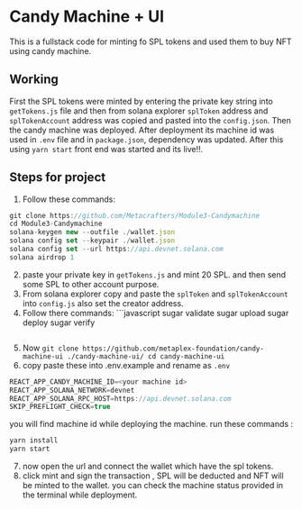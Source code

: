 # Candy Machine + UI
This is a fullstack code for minting fo SPL tokens and used them to buy NFT using candy machine.
## Working
First the SPL tokens were minted by entering the private key string into ```getTokens.js``` file and then from solana explorer ```splToken``` address and ```splTokenAccount``` address was copied and pasted into the ```config.json```. Then the candy machine was deployed. After deployment its machine id was used in ```.env``` file and in ```package.json```, dependency was updated. After this using ```yarn start``` front end was started and its live!!.
## Steps for project
1)  Follow these commands:
  ```javascript
git clone https://github.com/Metacrafters/Module3-Candymachine
cd Module3-Candymachine
solana-keygen new --outfile ./wallet.json
 solana config set --keypair ./wallet.json
solana config set --url https://api.devnet.solana.com
solana airdrop 1
```
2) paste your private key in ```getTokens.js``` and mint 20 SPL. and then send some SPL to other account purpose.
3) From solana explorer copy and paste the ```splToken``` and ```splTokenAccount``` into ```config.js``` also set the creator address.
4) Follow there commands:
        ```javascript
           sugar validate
          sugar upload
          sugar deploy
          sugar verify
   ```
6) Now ```git clone https://github.com/metaplex-foundation/candy-machine-ui ./candy-machine-ui/
cd candy-machine-ui```
7) copy paste these into .env.example and rename as ```.env```
```javascript
REACT_APP_CANDY_MACHINE_ID=<your machine id>
REACT_APP_SOLANA_NETWORK=devnet
REACT_APP_SOLANA_RPC_HOST=https://api.devnet.solana.com
SKIP_PREFLIGHT_CHECK=true
```
you will find machine id while deploying the machine.
run these commands : 
```javascript
yarn install
yarn start
```
7)  now open the url and connect the wallet which have the spl tokens.
8)  click mint and sign the transaction , SPL will be deducted and NFT will be minted to the wallet.
  you can check the machine status provided in the terminal while deployment.

   
   
